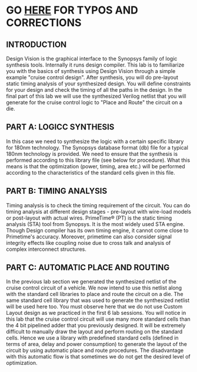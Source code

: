 # GO [HERE](https://github.com/99hhernandez/ECEN454/blob/main/Lab07/Files_Provided/README.md) FOR TYPOS AND CORRECTIONS

## INTRODUCTION
Design Vision is the graphical interface to the Synopsys family of logic synthesis tools. Internally it runs
design compiler. This lab is to familiarize you with the basics of synthesis using Design Vision through a simple
example "cruise control design". After synthesis, you will do pre-layout static timing analysis of your synthesized
design. You will define constraints for your design and check the timing of all the paths in the design. In the final part
of this lab we will use the synthesized Verilog netlist that you will generate for the cruise control logic to "Place and
Route" the circuit on a die.

## PART A: LOGICC SYNTHESIS
In this case we need to synthesize the logic with a certain specific library for 180nm technology. The Synopsys
database format (db) file for a typical 180nm technology is provided. We need to ensure that the
synthesis is performed according to this library file (see below for procedure). What this means is that the optimization
(power, timing, area etc.) will be performed according to the characteristics of the standard cells given in this file.

## PART B: TIMING ANALYSIS
Timing analysis is to check the timing requirement of the circuit. You can do timing analysis at
different design stages - pre-layout with wire-load models or post-layout with actual wires.
PrimeTime® (PT) is the static timing analysis (STA) tool from Synopsys. It is the most widely used
STA engine.
Though Design compiler has its own timing engine, it cannot come close to Primetime's accuracy.
Moreover, primetime can also consider signal integrity effects like coupling noise due to cross talk
and analysis of complex interconnect structures.

## PART C: AUTOMATIC PLACE AND ROUTING
In the previous lab section we generated the synthesized netlist of the cruise control circuit of a vehicle. We now
intend to use this netlist along with the standard cell libraries to place and route the circuit on a die. The same
standard cell library that was used to generate the synthesized netlist will be used here too.
You must observe here that we do not use Custom Layout design as we practiced in the first 6 lab sessions. You will
notice in this lab that the cruise control circuit will use many more standard cells than the 4 bit pipelined adder that you
previously designed. It will be extremely difficult to manually draw the layout and perform routing on the standard cells.
Hence we use a library with predefined standard cells (defined in terms of area, delay and power consumption) to
generate the layout of the circuit by using automatic place and route procedures. The disadvantage with this automatic
flow is that sometimes we do not get the desired level of optimization.

